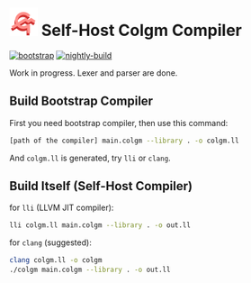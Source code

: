 # <img src="../doc/logo/colgm.svg" height="50px"/> Self-Host Colgm Compiler

[![bootstrap](https://github.com/colgm/colgm/actions/workflows/ci.yml/badge.svg)](https://github.com/colgm/colgm/actions/workflows/ci.yml)
[![nightly-build](https://github.com/colgm/colgm/actions/workflows/release.yml/badge.svg)](https://github.com/colgm/colgm/actions/workflows/release.yml)

Work in progress. Lexer and parser are done.

## Build Bootstrap Compiler

First you need bootstrap compiler, then use this command:

```bash
[path of the compiler] main.colgm --library . -o colgm.ll
```

And `colgm.ll` is generated, try `lli` or `clang`.

## Build Itself (Self-Host Compiler)

for `lli` (LLVM JIT compiler):

```bash
lli colgm.ll main.colgm --library . -o out.ll
```

for `clang` (suggested):

```bash
clang colgm.ll -o colgm
./colgm main.colgm --library . -o out.ll
```
